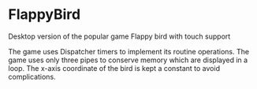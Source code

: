 # FlappyBird
Desktop version of the popular game Flappy bird with touch support

The game uses Dispatcher timers to implement its routine operations. The game uses only three pipes to conserve memory which are displayed in a loop. The x-axis coordinate of the bird is kept a constant to avoid complications.
